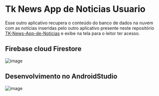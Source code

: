 # Tk News App de Noticias Usuario
Esse outro aplicativo recupera o conteúdo do banco de dados na nuvem com as notícias inseridas pelo outro aplicativo presente neste repositório [TK-News-App-de-Noticias](https://github.com/Takeshi-mi/TK-News-App-de-Noticias) e exibe na tela
para o leitor ter acesso.


## Firebase cloud Firestore
![image](https://user-images.githubusercontent.com/101356765/236007704-86303232-2ff0-4f1c-a60b-1b4b61a2fb49.png)


## Desenvolvimento no AndroidStudio
![image](https://user-images.githubusercontent.com/101356765/236007679-912254a1-9c9a-4314-be11-f12663b1b12a.png)


